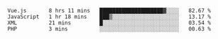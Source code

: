 <!--START_SECTION:waka-->

```text
Vue.js       8 hrs 11 mins   ████████████████████▓░░░░   82.67 %
JavaScript   1 hr 18 mins    ███▒░░░░░░░░░░░░░░░░░░░░░   13.17 %
XML          21 mins         █░░░░░░░░░░░░░░░░░░░░░░░░   03.54 %
PHP          3 mins          ░░░░░░░░░░░░░░░░░░░░░░░░░   00.63 %
```

<!--END_SECTION:waka-->
